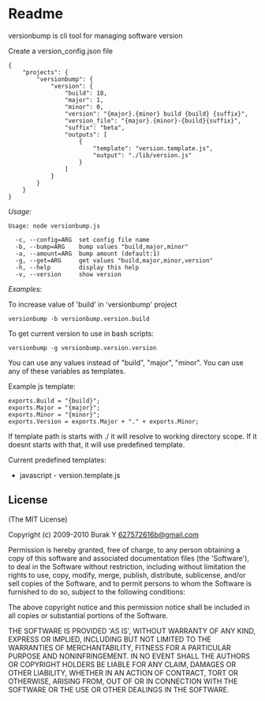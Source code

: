 ﻿
# Readme

versionbump is cli tool for managing software version

Create a version_config.json file

```
{
    "projects": {
        "versionbump": {
            "version": {
                "build": 18,
                "major": 1,
                "minor": 0,
                "version": "{major}.{minor} build {build} {suffix}",
                "version_file": "{major}.{minor}-{build}{suffix}",
                "suffix": "beta",
                "outputs": [
                    {
                        "template": "version.template.js",
                        "output": "./lib/version.js"
                    }
                ]
            }
        }
    }
}
```

*Usage:*
```
Usage: node versionbump.js

  -c, --config=ARG  set config file name
  -b, --bump=ARG    bump values "build,major,minor"
  -a, --amount=ARG  bump amount (default:1)
  -g, --get=ARG     get values "build,major,minor,version"
  -h, --help        display this help
  -v, --version     show version
```

*Examples:*

To increase value of 'build' in 'versionbump' project
```
versionbump -b versionbump.version.build
```

To get current version to use in bash scripts:
```
versionbump -g versionbump.version.version
```

You can use any values instead of "build", "major", "minor".
You can use any of these variables as templates.

Example js template:
```
exports.Build = "{build}";
exports.Major = "{major}";
exports.Minor = "{minor}";
exports.Version = exports.Major + "." + exports.Minor;
```

If template path is starts with ./ it will resolve to working directory scope.
If it doesnt starts with that, it will use predefined template.

Current predefined templates:
* javascript - version.template.js


## License 

(The MIT License)

Copyright (c) 2009-2010 Burak Y <627572616b@gmail.com>

Permission is hereby granted, free of charge, to any person obtaining
a copy of this software and associated documentation files (the
'Software'), to deal in the Software without restriction, including
without limitation the rights to use, copy, modify, merge, publish,
distribute, sublicense, and/or sell copies of the Software, and to
permit persons to whom the Software is furnished to do so, subject to
the following conditions:

The above copyright notice and this permission notice shall be
included in all copies or substantial portions of the Software.

THE SOFTWARE IS PROVIDED 'AS IS', WITHOUT WARRANTY OF ANY KIND,
EXPRESS OR IMPLIED, INCLUDING BUT NOT LIMITED TO THE WARRANTIES OF
MERCHANTABILITY, FITNESS FOR A PARTICULAR PURPOSE AND NONINFRINGEMENT.
IN NO EVENT SHALL THE AUTHORS OR COPYRIGHT HOLDERS BE LIABLE FOR ANY
CLAIM, DAMAGES OR OTHER LIABILITY, WHETHER IN AN ACTION OF CONTRACT,
TORT OR OTHERWISE, ARISING FROM, OUT OF OR IN CONNECTION WITH THE
SOFTWARE OR THE USE OR OTHER DEALINGS IN THE SOFTWARE.
